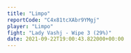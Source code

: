 ```yaml
---
title: "Limpo"
reportCode: "C4x81tcXAbr9YMgj"
player: "Limpo"
fight: "Lady Vashj - Wipe 3 (29%)"
date: 2021-09-22T19:00:43.822000+00:00
---
```

